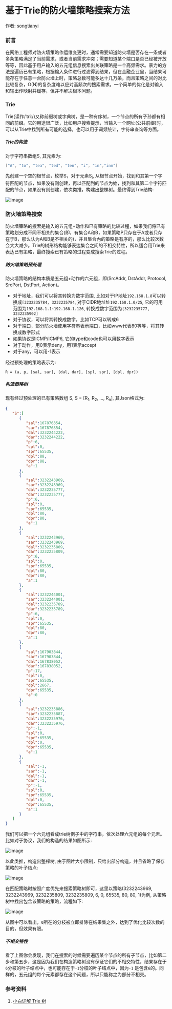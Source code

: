 # 基于Trie的防火墙策略搜索方法

作者: [songtianyi](http://www.songtianyi.info)

### 前言

在网络工程师对防火墙策略作运维变更时，通常需要知道防火墙是否存在一条或者多条策略满足了当前需求，或者当前需求冲突；需要知道某个端口是否已经被开放等等，因此基于用户输入的五元组信息搜索出关联策略是一个高频需求。暴力的方法是遍历已有策略，根据输入条件进行过滤得到结果，但在金融企业里，当结果可能存在于任意一台防火墙上时，策略总数可能多达十几万条，而且策略之间的对比比较复杂，O(N)的复杂度难以应对高频次的搜索需求。一个简单的优化是对输入和输出作映射并缓存，但并不解决根本问题。

### Trie

Trie(读作/ˈtriː/)又称前缀树或字典树，是一种有序树，一个节点的所有子孙都有相同的前缀。它的用途很广泛，比如用户搜索提示，当输入一个网址(公共前缀)时，可以从Trie中找到所有可能的选择，也可以用于词频统计，字符串查询等方面。

##### Trie的构造

对于字符串数组S, 其元素为:

```go
["A", "to", "tea", "ted", "ten", "i", "in","inn"]
```

先创建一个空的根节点，枚举S，对于元素S<sub>i</sub>, 从根节点开始，找到和其第一个字符匹配的节点，如果没有则创建，再以匹配到的节点为始，找到和其第二个字符匹配的节点，如果没有则创建，依次类推，构建出整棵树。最终得到Trie结构:

![image](https://songtianyi-blog.oss-cn-shenzhen.aliyuncs.com/trie-demo.png)

### 防火墙策略搜索

防火墙策略的搜索是输入的五元组+动作和已有策略的比较过程，如果我们将已有策略划分成不同不相关的集合(即，有集合A和B，如果策略P只存在于A或者只存在于B，那么认为A和B是不相关的)，并且集合內的策略是有序的，那么比较次数会大大减少。Trie的树形结构能够表达集合之间的不相交特性，所以适合用Trie来表达已有策略，最终搜索已有策略的过程变成搜索Trie的过程。

##### 防火墙策略预处理

防火墙策略的结构本质是五元组+动作的六元组，即(SrcAddr, DstAddr, Protocol, SrcPort, DstPort, Action)。

* 对于地址，我们可以将其转换为数字范围, 比如对于IP地址`192.168.1.8`可以转换成`[3232235784, 3232235784`, 对于CIDR地址址`192.168.1.0/25`, 它的可用范围为`192.168.1.1~192.168.1.126`, 转换成数字范围为`[3232235777, 3232235902]`
* 对于协议，可以将其转换成数字，比如TCP可以转成6
* 对于端口，部分防火墙使用字符串表示端口，比如www代表80等等，将其转换成数字形式
* 如果协议是ICMP/ICMP6, 它的type和code也可以用数字表示
* 对于动作，用0表示deny，用1表示accept
* 对于any，可以用-1表示

经过预处理的策略表示为:

```
R = (a, p, [sal, sar], [dal, dar], [spl, spr], [dpl, dpr])
```

##### 构造策略树

现有经过预处理的已有策略数组 S, S = [R<sub>1</sub>, R<sub>2</sub>, …, R<sub>n</sub>], 其Json格式为:

```json
{  
   "S":[  
      {  
         "sal":167876354,
         "sar":167876354,
         "dal":3232244222,
         "dar":3232244222,
         "p":6,
         "spl":0,
         "spr":65535,
         "dpl":88,
         "dpr":88,
         "a":1
      },
      {  
         "sal":3232243969,
         "sar":3232243969,
         "dal":3232235777,
         "dar":3232235777,
         "p":6,
         "spl":0,
         "spr":65535,
         "dpl":80,
         "dpr":80,
         "a":1
      },
      {  
         "sal":3232243969,
         "sar":3232243969,
         "dal":3232235809,
         "dar":3232235809,
         "p":6,
         "spl":0,
         "spr":65535,
         "dpl":80,
         "dpr":80,
         "a":1
      },
      {  
         "sal":3232244001,
         "sar":3232244001,
         "dal":3232235789,
         "dar":3232235789,
         "p":6,
         "spl":0,
         "spr":65535,
         "dpl":80,
         "dpr":80,
         "a":1
      },
      {  
         "sal":167903844,
         "sar":167903844,
         "dal":167838052,
         "dar":167838052,
         "p":17,
         "spl":0,
         "spr":65535,
         "dpl":2667,
         "dpr":65535,
         "a":0
      },
      {  
         "sal":3232235886,
         "sar":3232235887,
         "dal":3232235976,
         "dar":3232235976,
         "p":-1,
         "spl":0,
         "spr":65535,
         "dpl":0,
         "dpr":65535,
         "a":1
      },
      {  
         "sal":-1,
         "sar":-1,
         "dal":-1,
         "dar":-1,
         "p":-1,
         "spl":0,
         "spr":65535,
         "dpl":0,
         "dpr":65535,
         "a":1
      }
   ]
}
```

我们可以把一个六元组看成trie树例子中的字符串，依次处理六元组的每个元素。比如对于协议，我们的构造的结果如图所示:

![image](https://songtianyi-blog.oss-cn-shenzhen.aliyuncs.com/any-tcp-udp-without-virtual-node.png)

以此类推，构造出整棵树, 由于图片大小限制，只给出部分构造，并且省略了保存策略的叶子结点:

![image](https://songtianyi-blog.oss-cn-shenzhen.aliyuncs.com/part-policy-trie.png)

在匹配策略时按照广度优先来搜索策略树即可，这里以策略(3232243969, 3232243969, 3232235809, 3232235809, 6, 0, 65535, 80, 80, 1)为例, 从策略树中找出包含该策略的策略，流程如下:

![image](https://songtianyi-blog.oss-cn-shenzhen.aliyuncs.com/part-policy-trie-dfs.png)

从图中可以看出，`0`所在的分枝被立即排除在结果集之外，达到了优化比较次数的目的，但效果有限。

##### 不相交特性

看了上图你会发现，我们在搜索的时候需要遍历某个节点的所有子节点，比如第二步和第五步，这是因为我们在构造策略树没有保证它们的不相交特性，结果存在于`6`分枝的叶子结点中，也可能存在于`-1`分枝的叶子结点中，因为`-1` 是包含`6`的。同样的，五元组的每个元素都存在这个问题，所以只能称之为部分不相交。

### 参考资料

1. [小白详解 Trie 树](https://segmentfault.com/a/1190000008877595)

